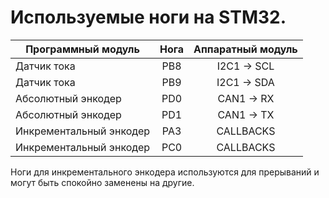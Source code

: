 # Используемые ноги на STM32.


|    Программный модуль   | Нога | Аппаратный модуль |
|-------------------------|:----:|:-----------------:|
|      Датчик тока        | PB8  |    I2C1 -> SCL    |
|      Датчик тока        | PB9  |    I2C1 -> SDA    |
|   Абсолютный энкодер    | PD0  |    CAN1 -> RX     |
|   Абсолютный энкодер    | PD1  |    CAN1 -> TX     |
| Инкрементальный энкодер | PA3  |    CALLBACKS      |
| Инкрементальный энкодер | PC0  |    CALLBACKS      |

Ноги для инкрементального энкодера используются для прерываний и могут быть спокойно заменены на другие.
